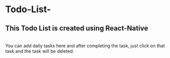 # Todo-List-
## This Todo List is created using React-Native 
<br>
You can add daily tasks here and after completing the task, just click on that task and the task will be deleted.
